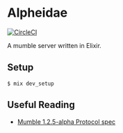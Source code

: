 # Alpheidae
[![CircleCI](https://circleci.com/gh/spawnfest/alpheidae/tree/master.svg?style=svg&circle-token=c655df12f3c97bd47e974e62c2bbb036a4e44778)](https://circleci.com/gh/spawnfest/alpheidae/tree/master)

A mumble server written in Elixir.

## Setup

    $ mix dev_setup

## Useful Reading

* [Mumble 1.2.5-alpha Protocol spec](https://media.readthedocs.org/pdf/mumble-protocol/latest/mumble-protocol.pdf)
